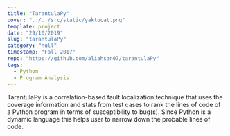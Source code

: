 ```yaml
---
title: "TarantulaPy"
cover: "../../src/static/yaktocat.png"
template: project
date: "29/10/2019"
slug: "tarantulaPy"
category: "null"
timestamp: "Fall 2017"
repo: "https://github.com/aliahsan07/tarantulaPy"
tags:
  - Python
  - Program Analysis
---
```


TarantulaPy is a correlation-based fault localization technique that uses the coverage information and stats from test cases to rank the lines of code of a Python program in terms of susceptibility to bug(s). Since Python is a dynamic language this helps user to narrow down the probable lines of code.
